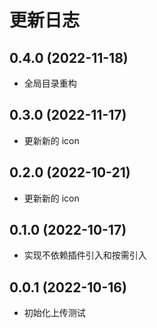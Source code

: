 # 更新日志

## 0.4.0 (2022-11-18)

- 全局目录重构

## 0.3.0 (2022-11-17)

- 更新新的 icon

## 0.2.0 (2022-10-21)

- 更新新的 icon

## 0.1.0 (2022-10-17)

- 实现不依赖插件引入和按需引入

## 0.0.1 (2022-10-16)

- 初始化上传测试
